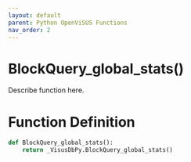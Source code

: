 ```yaml
---
layout: default
parent: Python OpenViSUS Functions
nav_order: 2
---
```


# BlockQuery_global_stats()

Describe function here.

# Function Definition

```python
def BlockQuery_global_stats():
    return _VisusDbPy.BlockQuery_global_stats()
```